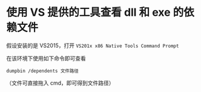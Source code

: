# 使用 VS 提供的工具查看 dll 和 exe 的依赖文件

假设安装的是 VS2015，打开 `VS201x x86 Native Tools Command Prompt` 

在该环境下使用如下命令即可查看

```
dumpbin /dependents 文件路径
```

（文件可直接拖入 cmd，即可得到文件路径）